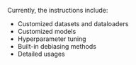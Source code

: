 Currently, the instructions include:

- Customized datasets and dataloaders
- Customized models
- Hyperparameter tuning
- Built-in debiasing methods
- Detailed usages